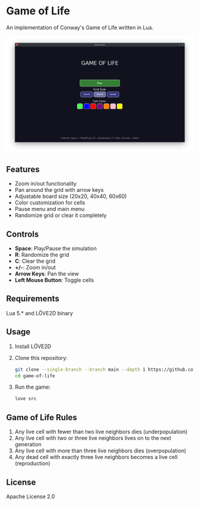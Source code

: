 # Game of Life

An implementation of Conway's Game of Life written in Lua.

![Showcase Image](https://raw.githubusercontent.com/4ster-light/game-of-life/main/Showcase.png)

## Features

- Zoom in/out functionality
- Pan around the grid with arrow keys
- Adjustable board size (20x20, 40x40, 60x60)
- Color customization for cells
- Pause menu and main menu
- Randomize grid or clear it completely

## Controls

- **Space**: Play/Pause the simulation
- **R**: Randomize the grid
- **C**: Clear the grid
- **+/-**: Zoom in/out
- **Arrow Keys**: Pan the view
- **Left Mouse Button**: Toggle cells

## Requirements

Lua 5.* and LÖVE2D binary

## Usage

1. Install LÖVE2D

2. Clone this repository:

   ```bash
   git clone --single-branch --branch main --depth 1 https://github.com/4ster-light/game-of-life.git
   cd game-of-life
   ```

3. Run the game:

   ```bash
   love src
   ```

## Game of Life Rules

1. Any live cell with fewer than two live neighbors dies (underpopulation)
2. Any live cell with two or three live neighbors lives on to the next
   generation
3. Any live cell with more than three live neighbors dies (overpopulation)
4. Any dead cell with exactly three live neighbors becomes a live cell
   (reproduction)

## License

Apache License 2.0
